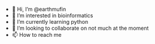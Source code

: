 - 👋 Hi, I’m @earthmufin
- 👀 I’m interested in bioinformatics
- 🌱 I’m currently learning python
- 💞️ I’m looking to collaborate on not much at the moment 
- 📫 How to reach me 

<!---
earthmufin/earthmufin is a ✨ special ✨ repository because its `README.md` (this file) appears on your GitHub profile.
You can click the Preview link to take a look at your changes.
--->
